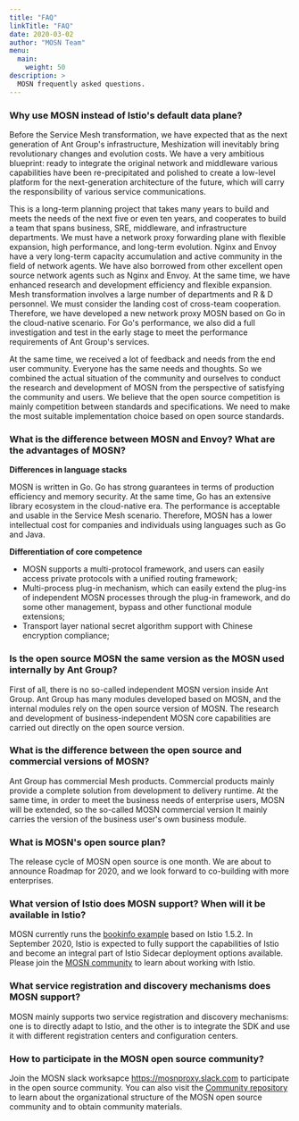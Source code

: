 ```yaml
---
title: "FAQ"
linkTitle: "FAQ"
date: 2020-03-02
author: "MOSN Team"
menu:
  main:
    weight: 50
description: >
  MOSN frequently asked questions.
---
```


### Why use MOSN instead of Istio's default data plane?

Before the Service Mesh transformation, we have expected that as the next generation of Ant Group's infrastructure, Meshization will inevitably bring revolutionary changes and evolution costs. We have a very ambitious blueprint: ready to integrate the original network and middleware various capabilities have been re-precipitated and polished to create a low-level platform for the next-generation architecture of the future, which will carry the responsibility of various service communications.

This is a long-term planning project that takes many years to build and meets the needs of the next five or even ten years, and cooperates to build a team that spans business, SRE, middleware, and infrastructure departments. We must have a network proxy forwarding plane with flexible expansion, high performance, and long-term evolution. Nginx and Envoy have a very long-term capacity accumulation and active community in the field of network agents. We have also borrowed from other excellent open source network agents such as Nginx and Envoy. At the same time, we have enhanced research and development efficiency and flexible expansion. Mesh transformation involves a large number of departments and R & D personnel. We must consider the landing cost of cross-team cooperation. Therefore, we have developed a new network proxy MOSN based on Go in the cloud-native scenario. For Go's performance, we also did a full investigation and test in the early stage to meet the performance requirements of Ant Group's services.

At the same time, we received a lot of feedback and needs from the end user community. Everyone has the same needs and thoughts. So we combined the actual situation of the community and ourselves to conduct the research and development of MOSN from the perspective of satisfying the community and users. We believe that the open source competition is mainly competition between standards and specifications. We need to make the most suitable implementation choice based on open source standards.

### What is the difference between MOSN and Envoy? What are the advantages of MOSN?

**Differences in language stacks**

MOSN is written in Go. Go has strong guarantees in terms of production efficiency and memory security. At the same time, Go has an extensive library ecosystem in the cloud-native era. The performance is acceptable and usable in the Service Mesh scenario. Therefore, MOSN has a lower intellectual cost for companies and individuals using languages such as Go and Java.

**Differentiation of core competence**

- MOSN supports a multi-protocol framework, and users can easily access private protocols with a unified routing framework;
- Multi-process plug-in mechanism, which can easily extend the plug-ins of independent MOSN processes through the plug-in framework, and do some other management, bypass and other functional module extensions;
- Transport layer national secret algorithm support with Chinese encryption compliance;

### Is the open source MOSN the same version as the MOSN used internally by Ant Group?

First of all, there is no so-called independent MOSN version inside Ant Group. Ant Group has many modules developed based on MOSN, and the internal modules rely on the open source version of MOSN. The research and development of business-independent MOSN core capabilities are carried out directly on the open source version.

### What is the difference between the open source and commercial versions of MOSN?

Ant Group has commercial Mesh products. Commercial products mainly provide a complete solution from development to delivery runtime. At the same time, in order to meet the business needs of enterprise users, MOSN will be extended, so the so-called MOSN commercial version It mainly carries the version of the business user's own business module.

### What is MOSN's open source plan?

The release cycle of MOSN open source is one month. We are about to announce Roadmap for 2020, and we look forward to co-building with more enterprises.

### What version of Istio does MOSN support? When will it be available in Istio?

MOSN currently runs the [bookinfo example](/en/docs/quick-start/istio/) based on Istio 1.5.2. In September 2020, Istio is expected to fully support the capabilities of Istio and become an integral part of Istio Sidecar deployment options available. Please join the [MOSN community](/en/docs/community) to learn about working with Istio.

### What service registration and discovery mechanisms does MOSN support?

MOSN mainly supports two service registration and discovery mechanisms: one is to directly adapt to Istio, and the other is to integrate the SDK and use it with different registration centers and configuration centers.

### How to participate in the MOSN open source community?

Join the MOSN slack worksapce <https://mosnproxy.slack.com> to participate in the open source community. You can also visit the [Community repository](https://github.com/mosn/community) to learn about the organizational structure of the MOSN open source community and to obtain community materials.
